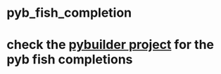 pyb_fish_completion
===================

# check the [pybuilder project](https://github.com/pybuilder/pybuilder-completions) for the pyb fish completions
